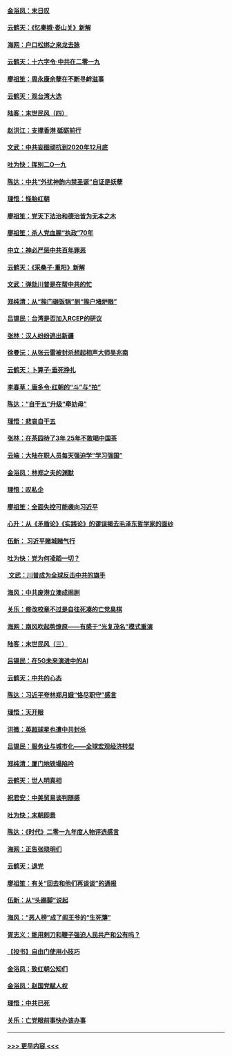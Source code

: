 #### [金浴凤：末日叹](../pages/nsc993/n11752359.md?t=12300301) 
#### [云鹤天：《忆秦娥‧娄山关》新解](../pages/nsc993/n11752348.md?t=12300301) 
#### [海网：户口松绑之来龙去脉](../pages/nsc993/n11752328.md?t=12300301) 
#### [云鹤天：十六字令‧中共在二零一九](../pages/nsc993/n11752305.md?t=12300301) 
#### [廖祖笙：周永康余孽在不断寻衅滋事](../pages/nsc993/n11751013.md?t=12300301) 
#### [云鹤天：观台湾大选](../pages/nsc993/n11751007.md?t=12300301) 
#### [陆客：末世民风（四）](../pages/nsc993/n11749203.md?t=12300301) 
#### [赵洪江：支撑香港 砥砺前行](../pages/nsc993/n11748482.md?t=12300301) 
#### [文武：中共妄图顽抗到2020年12月底](../pages/nsc993/n11748446.md?t=12300301) 
#### [吐为快：挥别二O一九](../pages/nsc993/n11748411.md?t=12300301) 
#### [陈达：中共“外扰神韵内禁圣诞”自证是妖孽](../pages/nsc993/n11748226.md?t=12300301) 
#### [理悟：怪胎红朝](../pages/nsc993/n11748206.md?t=12300301) 
#### [廖祖笙：党天下法治和德治皆为无本之木](../pages/nsc993/n11748135.md?t=12300301) 
#### [廖祖笙：杀人党血腥“执政”70年](../pages/nsc993/n11745144.md?t=12300301) 
#### [中立：神必严惩中共百年罪恶](../pages/nsc993/n11744970.md?t=12300301) 
#### [云鹤天：《采桑子‧重阳》新解](../pages/nsc993/n11744948.md?t=12300301) 
#### [文武：弹劾川普是在帮中共的忙](../pages/nsc993/n11744758.md?t=12300301) 
#### [郑纯清：从“挨门砸饭锅”到“挨户堵炉眼”](../pages/nsc993/n11744745.md?t=12300301) 
#### [吕锡民：台湾是否加入RCEP的研议](../pages/nsc993/n11744701.md?t=12300301) 
#### [张林：汉人纷纷逃出新疆](../pages/nsc993/n11743530.md?t=12300301) 
#### [徐曼沅：从张云雷被封杀想起相声大师吴兆南](../pages/nsc993/n11741816.md?t=12300301) 
#### [云鹤天：卜算子‧垂死挣扎](../pages/nsc993/n11739956.md?t=12300301) 
#### [李春草：唐多令‧红朝的“斗”与“拍”](../pages/nsc993/n11739830.md?t=12300301) 
#### [陈达：“自干五”升级“牵妨母”](../pages/nsc993/n11739724.md?t=12300301) 
#### [理悟：悲哀自干五](../pages/nsc993/n11739547.md?t=12300301) 
#### [张林：在茶园待了3年 25年不敢喝中国茶](../pages/nsc993/n11739240.md?t=12300301) 
#### [云端：大陆在职人员每天强迫学“学习强国”](../pages/nsc993/n11738735.md?t=12300301) 
#### [金浴凤：林郑之夫的渊默](../pages/nsc993/n11737735.md?t=12300301) 
#### [理悟：叹私企](../pages/nsc993/n11737715.md?t=12300301) 
#### [廖祖笙：全面失控可能袭向习近平](../pages/nsc993/n11737704.md?t=12300301) 
#### [心升：从《矛盾论》《实践论》的谬误揭去毛泽东哲学家的面纱](../pages/nsc993/n11736962.md?t=12300301) 
#### [伍新： 习近平赌城赌气行](../pages/nsc993/n11736929.md?t=12300301) 
#### [吐为快：党为何凌蹈一切？](../pages/nsc993/n11736915.md?t=12300301) 
#### [ 文武：川普成为全球反击中共的旗手](../pages/nsc993/n11736882.md?t=12300301) 
#### [海风：中共废港立澳成闹剧](../pages/nsc993/n11735857.md?t=12300301) 
#### [关乐：修改校章不过是自往死凑的亡党臭棋](../pages/nsc993/n11735097.md?t=12300301) 
#### [海网：南风吹起势燎原——有感于“光复茂名”模式重演](../pages/nsc993/n11732308.md?t=12300301) 
#### [陆客：末世民风（三）](../pages/nsc993/n11732211.md?t=12300301) 
#### [吕锡民：在5G未来演进中的AI](../pages/nsc993/n11730010.md?t=12300301) 
#### [云鹤天：中共的心态](../pages/nsc993/n11729906.md?t=12300301) 
#### [陈达：习近平夸林郑月娥“恪尽职守”感言](../pages/nsc993/n11729881.md?t=12300301) 
#### [理悟：天开眼](../pages/nsc993/n11729699.md?t=12300301) 
#### [洪微：英超球星也遭中共封杀](../pages/nsc993/n11727243.md?t=12300301) 
#### [吕锡民：服务业与城市化——全球宏观经济转型](../pages/nsc993/n11725845.md?t=12300301) 
#### [郑纯清：厦门地铁塌陷吟](../pages/nsc993/n11725813.md?t=12300301) 
#### [云鹤天：世人明真相](../pages/nsc993/n11725621.md?t=12300301) 
#### [祝君安：中美贸易谈判随感](../pages/nsc993/n11725609.md?t=12300301) 
#### [吐为快：末朝即景](../pages/nsc993/n11723365.md?t=12300301) 
#### [陈达：《时代》二零一九年度人物评选感言](../pages/nsc993/n11723337.md?t=12300301) 
#### [海网：正告张晓明们](../pages/nsc993/n11723228.md?t=12300301) 
#### [云鹤天：退党](../pages/nsc993/n11723056.md?t=12300301) 
#### [廖祖笙：有关“回去和他们再谈谈”的通报](../pages/nsc993/n11722442.md?t=12300301) 
#### [伍新：从“头踢脚”说起](../pages/nsc993/n11722429.md?t=12300301) 
#### [海风：“恶人榜”成了阎王爷的“生死簿”](../pages/nsc993/n11722272.md?t=12300301) 
#### [胥志义：能用剌刀和鞭子强迫人民共产和公有吗？](../pages/nsc993/n11720569.md?t=12300301) 
#### [【投书】自由门使用小技巧](../pages/nsc993/n11720180.md?t=12300301) 
#### [金浴凤：致红朝公知们](../pages/nsc993/n11720563.md?t=12300301) 
#### [金浴凤：赵国党赋人权](../pages/nsc993/n11720533.md?t=12300301) 
#### [理悟：中共已死](../pages/nsc993/n11720233.md?t=12300301) 
#### [关乐：亡党眼前事快办该办事](../pages/nsc993/n11719160.md?t=12300301) 

----
#### [ >>> 更早内容 <<< ](../indexes/nsc993-earlier.md)

